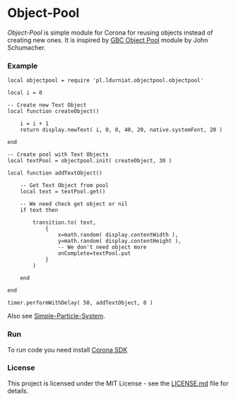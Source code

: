 # Object-Pool
*Object-Pool* is simple module for Corona for reusing objects instead of creating new ones. It is inspired by [GBC Object Pool](https://marketplace.coronalabs.com/corona-plugins/gbc-object-pool) module by John Schumacher.

### Example

	local objectpool = require 'pl.ldurniat.objectpool.objectpool'

	local i = 0

	-- Create new Text Object 
	local function createObject()

		i = i + 1
		return display.newText( i, 0, 0, 40, 20, native.systemFont, 20 )

	end		

	-- Create pool with Text Objects
	local textPool = objectpool.init( createObject, 30 )

	local function addTextObject()

		-- Get Text Object from pool
		local text = textPool.get()

		-- We need check get object or nil
		if text then

			transition.to( text, 
				{ 	
					x=math.random( display.contentWidth ), 
					y=math.random( display.contentHeight ), 
					-- We don't need object more
					onComplete=textPool.put
				}
			)

		end	

	end	

	timer.performWithDelay( 50, addTextObject, 0 )

Also see [Simple-Particle-System](https://github.com/ldurniat/Simple-Particle-System).

### Run

To run code you need install [Corona SDK](https://portal.coronalabs.com) 

### License

This project is licensed under the MIT License - see the [LICENSE.md](https://github.com/ldurniat/Object-Pool/blob/master/LICENSE) file for details.


